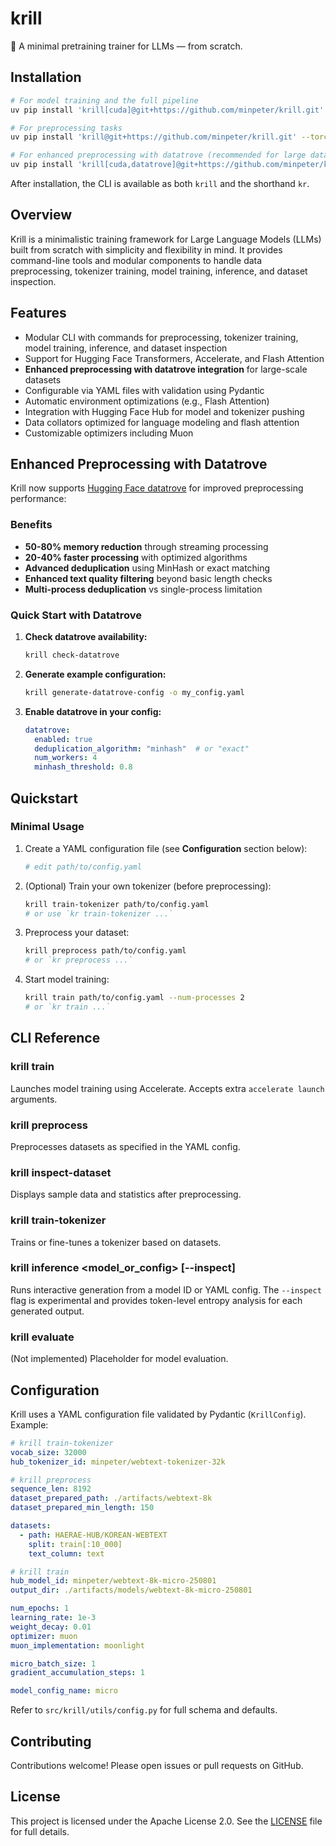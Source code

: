 # krill

🦐 A minimal pretraining trainer for LLMs — from scratch.

## Installation

```bash
# For model training and the full pipeline
uv pip install 'krill[cuda]@git+https://github.com/minpeter/krill.git' --torch-backend=cu128

# For preprocessing tasks
uv pip install 'krill@git+https://github.com/minpeter/krill.git' --torch-backend=cpu

# For enhanced preprocessing with datatrove (recommended for large datasets)
uv pip install 'krill[cuda,datatrove]@git+https://github.com/minpeter/krill.git' --torch-backend=cu128
```

After installation, the CLI is available as both `krill` and the shorthand `kr`.

## Overview

Krill is a minimalistic training framework for Large Language Models (LLMs) built from scratch with simplicity and flexibility in mind. It provides command-line tools and modular components to handle data preprocessing, tokenizer training, model training, inference, and dataset inspection.

## Features

- Modular CLI with commands for preprocessing, tokenizer training, model training, inference, and dataset inspection
- Support for Hugging Face Transformers, Accelerate, and Flash Attention
- **Enhanced preprocessing with datatrove integration** for large-scale datasets
- Configurable via YAML files with validation using Pydantic
- Automatic environment optimizations (e.g., Flash Attention)
- Integration with Hugging Face Hub for model and tokenizer pushing
- Data collators optimized for language modeling and flash attention
- Customizable optimizers including Muon

## Enhanced Preprocessing with Datatrove

Krill now supports [Hugging Face datatrove](https://github.com/huggingface/datatrove) for improved preprocessing performance:

### Benefits
- **50-80% memory reduction** through streaming processing
- **20-40% faster processing** with optimized algorithms
- **Advanced deduplication** using MinHash or exact matching
- **Enhanced text quality filtering** beyond basic length checks
- **Multi-process deduplication** vs single-process limitation

### Quick Start with Datatrove

1. **Check datatrove availability:**
   ```bash
   krill check-datatrove
   ```

2. **Generate example configuration:**
   ```bash
   krill generate-datatrove-config -o my_config.yaml
   ```

3. **Enable datatrove in your config:**
   ```yaml
   datatrove:
     enabled: true
     deduplication_algorithm: "minhash"  # or "exact"
     num_workers: 4
     minhash_threshold: 0.8
   ```

## Quickstart

### Minimal Usage

1. Create a YAML configuration file (see **Configuration** section below):

    ```bash
    # edit path/to/config.yaml
    ```

2. (Optional) Train your own tokenizer (before preprocessing):

    ```bash
    krill train-tokenizer path/to/config.yaml
    # or use `kr train-tokenizer ...`
    ```

3. Preprocess your dataset:

    ```bash
    krill preprocess path/to/config.yaml
    # or `kr preprocess ...`
    ```

4. Start model training:

    ```bash
    krill train path/to/config.yaml --num-processes 2
    # or `kr train ...`
    ```

## CLI Reference

### krill train <config>

Launches model training using Accelerate. Accepts extra `accelerate launch` arguments.

### krill preprocess <config>

Preprocesses datasets as specified in the YAML config.

### krill inspect-dataset <config>

Displays sample data and statistics after preprocessing.

### krill train-tokenizer <config>

Trains or fine-tunes a tokenizer based on datasets.

### krill inference <model_or_config> [--inspect]

Runs interactive generation from a model ID or YAML config. The `--inspect` flag is experimental and provides token-level entropy analysis for each generated output.

### krill evaluate

(Not implemented) Placeholder for model evaluation.

## Configuration

Krill uses a YAML configuration file validated by Pydantic (`KrillConfig`). Example:

```yaml
# krill train-tokenizer
vocab_size: 32000
hub_tokenizer_id: minpeter/webtext-tokenizer-32k

# krill preprocess
sequence_len: 8192
dataset_prepared_path: ./artifacts/webtext-8k
dataset_prepared_min_length: 150

datasets:
  - path: HAERAE-HUB/KOREAN-WEBTEXT
    split: train[:10_000]
    text_column: text

# krill train
hub_model_id: minpeter/webtext-8k-micro-250801
output_dir: ./artifacts/models/webtext-8k-micro-250801

num_epochs: 1
learning_rate: 1e-3
weight_decay: 0.01
optimizer: muon
muon_implementation: moonlight

micro_batch_size: 1
gradient_accumulation_steps: 1

model_config_name: micro
```

Refer to `src/krill/utils/config.py` for full schema and defaults.

## Contributing

Contributions welcome! Please open issues or pull requests on GitHub.

## License

This project is licensed under the Apache License 2.0. See the [LICENSE](LICENSE) file for full details.